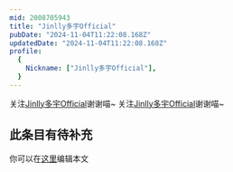 ```yaml
---
mid: 2008705943
title: "Jinlly多宇Official"
pubDate: "2024-11-04T11:22:08.168Z"
updatedDate: "2024-11-04T11:22:08.168Z"
profile:
  {
    Nickname: ["Jinlly多宇Official"],
  }
---
```


关注[Jinlly多宇Official](https://space.bilibili.com/2008705943)谢谢喵~ 关注[Jinlly多宇Official](https://space.bilibili.com/2008705943)谢谢喵~

## 此条目有待补充
你可以在[这里](https://github.com/Yuhanawa/VTuber.ICU/edit/master/src/content/v/Jinlly多宇Official/index.md)编辑本文
